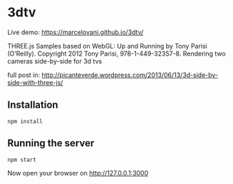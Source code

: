3dtv
====

Live demo: https://marcelovani.github.io/3dtv/

THREE.js Samples based on WebGL: Up and Running by Tony Parisi (O’Reilly). Copyright 2012 Tony Parisi, 978-1-449-32357-8.
Rendering two cameras side-by-side for 3d tvs

full post in:
http://picanteverde.wordpress.com/2013/06/13/3d-side-by-side-with-three-js/


## Installation
```npm install```

## Running the server
```npm start```

Now open your browser on http://127.0.0.1:3000
